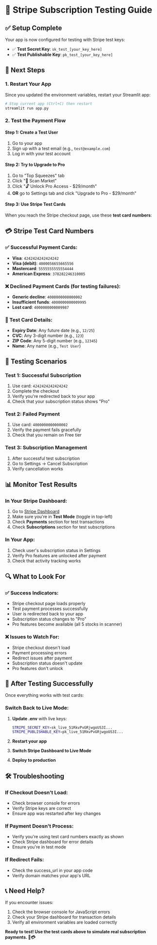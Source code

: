 # 🧪 Stripe Subscription Testing Guide

## ✅ Setup Complete

Your app is now configured for testing with Stripe test keys:
- ✅ **Test Secret Key**: `sk_test_[your_key_here]`
- ✅ **Test Publishable Key**: `pk_test_[your_key_here]`

## 🔄 Next Steps

### 1. Restart Your App
Since you updated the environment variables, restart your Streamlit app:
```bash
# Stop current app (Ctrl+C) then restart
streamlit run app.py
```

### 2. Test the Payment Flow

#### Step 1: Create a Test User
1. Go to your app
2. Sign up with a test email (e.g., `test@example.com`)
3. Log in with your test account

#### Step 2: Try to Upgrade to Pro
1. Go to "Top Squeezes" tab
2. Click "🚀 Scan Market"
3. Click "🔓 Unlock Pro Access - $29/month"
4. **OR** go to Settings tab and click "Upgrade to Pro - $29/month"

#### Step 3: Use Stripe Test Cards
When you reach the Stripe checkout page, use these **test card numbers**:

## 💳 Stripe Test Card Numbers

### ✅ Successful Payment Cards:
- **Visa**: `4242424242424242`
- **Visa (debit)**: `4000056655665556`
- **Mastercard**: `5555555555554444`
- **American Express**: `378282246310005`

### ❌ Declined Payment Cards (for testing failures):
- **Generic decline**: `4000000000000002`
- **Insufficient funds**: `4000000000009995`
- **Lost card**: `4000000000009987`

### 📝 Test Card Details:
- **Expiry Date**: Any future date (e.g., `12/25`)
- **CVC**: Any 3-digit number (e.g., `123`)
- **ZIP Code**: Any 5-digit number (e.g., `12345`)
- **Name**: Any name (e.g., `Test User`)

## 🧪 Testing Scenarios

### Test 1: Successful Subscription
1. Use card: `4242424242424242`
2. Complete the checkout
3. Verify you're redirected back to your app
4. Check that your subscription status shows "Pro"

### Test 2: Failed Payment
1. Use card: `4000000000000002`
2. Verify the payment fails gracefully
3. Check that you remain on Free tier

### Test 3: Subscription Management
1. After successful test subscription
2. Go to Settings → Cancel Subscription
3. Verify cancellation works

## 📊 Monitor Test Results

### In Your Stripe Dashboard:
1. Go to [Stripe Dashboard](https://dashboard.stripe.com)
2. Make sure you're in **Test Mode** (toggle in top-left)
3. Check **Payments** section for test transactions
4. Check **Subscriptions** section for test subscriptions

### In Your App:
1. Check user's subscription status in Settings
2. Verify Pro features are unlocked after payment
3. Check that activity tracking works

## 🔍 What to Look For

### ✅ Success Indicators:
- Stripe checkout page loads properly
- Test payment processes successfully
- User is redirected back to your app
- Subscription status changes to "Pro"
- Pro features become available (all 5 stocks in scanner)

### ❌ Issues to Watch For:
- Stripe checkout doesn't load
- Payment processing errors
- Redirect issues after payment
- Subscription status doesn't update
- Pro features don't unlock

## 🚀 After Testing Successfully

Once everything works with test cards:

### Switch Back to Live Mode:
1. **Update .env** with live keys:
   ```bash
   STRIPE_SECRET_KEY=sk_live_51RkvPvGRjwgoUS3I...
   STRIPE_PUBLISHABLE_KEY=pk_live_51RkvPvGRjwgoUS3I...
   ```

2. **Restart your app**

3. **Switch Stripe Dashboard to Live Mode**

4. **Deploy to production**

## 🛠️ Troubleshooting

### If Checkout Doesn't Load:
- Check browser console for errors
- Verify Stripe keys are correct
- Ensure app was restarted after key changes

### If Payment Doesn't Process:
- Verify you're using test card numbers exactly as shown
- Check Stripe dashboard for error details
- Ensure you're in test mode

### If Redirect Fails:
- Check the success_url in your app code
- Verify domain matches your app's URL

## 📞 Need Help?

If you encounter issues:
1. Check the browser console for JavaScript errors
2. Check your Stripe dashboard for transaction details
3. Verify all environment variables are loaded correctly

**Ready to test! Use the test cards above to simulate real subscription payments. 🧪💳**
